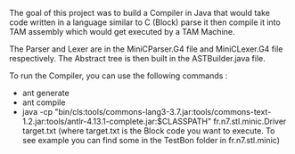 The goal of this project was to build a Compiler in Java that would take code written in a language similar to C (Block) parse it then compile it into TAM assembly which would get executed by a TAM Machine. 

The Parser and Lexer are in the MiniCParser.G4 file and MiniCLexer.G4 file respectively. The Abstract tree is then built in the ASTBuilder.java file. 

To run the Compiler, you can use the following commands : 
- ant generate
- ant compile
- java -cp "bin/cls:tools/commons-lang3-3.7.jar:tools/commons-text-1.2.jar:tools/antlr-4.13.1-complete.jar:$CLASSPATH" fr.n7.stl.minic.Driver target.txt (where target.txt is the Block code you want to execute. To see example you can find some in the TestBon folder in fr.n7.stl.minic)

